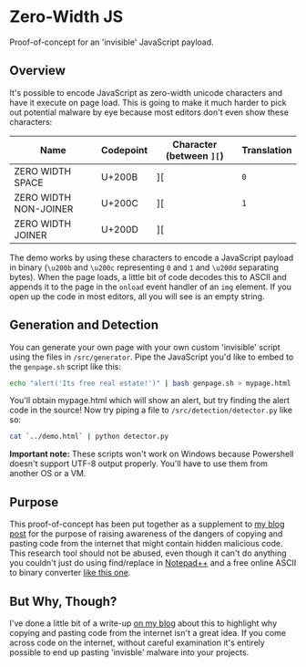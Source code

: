 # Zero-Width JS
Proof-of-concept for an 'invisible' JavaScript payload.

## Overview
It's possible to encode JavaScript as zero-width unicode characters and have it execute on page load. This is going to make it much harder to pick out potential malware by eye because most editors don't even show these characters:

| Name                  | Codepoint | Character (between `][`)     | Translation |
|-----------------------|-----------|------------------------------|-------------|
| ZERO WIDTH SPACE      | U+200B    | \]&#8203;\[                  | `0`         |
| ZERO WIDTH NON-JOINER | U+200C    | \]&#8204;\[                  | `1`         |
| ZERO WIDTH JOINER     | U+200D    | \]&#8205;\[                  | ` `         |

The demo works by using these characters to encode a JavaScript payload in binary (`\u200b` and `\u200c` representing `0` and `1` and `\u200d` separating bytes). When the page loads, a little bit of code decodes this to ASCII and appends it to the page in the `onload` event handler of an `img` element. If you open up the code in most editors, all you will see is an empty string.

## Generation and Detection
You can generate your own page with your own custom 'invisible' script using the files in `/src/generator`. Pipe the JavaScript you'd like to embed to the `genpage.sh` script like this:

```bash
echo "alert('Its free real estate!')" | bash genpage.sh > mypage.html
```

You'll obtain mypage.html which will show an alert, but try finding the alert code in the source! Now try piping a file to `/src/detection/detector.py` like so:

```bash
cat `../demo.html` | python detector.py
```

**Important note:** These scripts won't work on Windows because Powershell doesn't support UTF-8 output properly. You'll have to use them from another OS or a VM.

## Purpose
This proof-of-concept has been put together as a supplement to [my blog post](https://blog.sauljohnson.com/you-will-pwn-yourself-with-your-own-clipboard) for the purpose of raising awareness of the dangers of copying and pasting code from the internet that might contain hidden malicious code. This research tool should not be abused, even though it can't do anything you couldn't just do using find/replace in [Notepad++](https://notepad-plus-plus.org/) and a free online ASCII to binary converter [like this one](https://www.binaryhexconverter.com/ascii-text-to-binary-converter).

## But Why, Though?
I've done a little bit of a write-up [on my blog](https://blog.sauljohnson.com/you-will-pwn-yourself-with-your-own-clipboard) about this to highlight why copying and pasting code from the internet isn't a great idea. If you come across code on the internet, without careful examination it's entirely possible to end up pasting 'invisble' malware into your projects.
